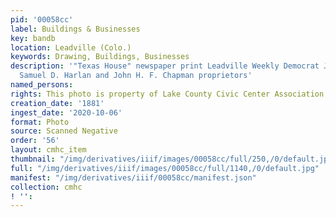 ```yaml
---
pid: '00058cc'
label: Buildings & Businesses
key: bandb
location: Leadville (Colo.)
keywords: Drawing, Buildings, Businesses
description: '"Texas House" newspaper print Leadville Weekly Democrat January 1, 1881.
  Samuel D. Harlan and John H. F. Chapman proprietors'
named_persons: 
rights: This photo is property of Lake County Civic Center Association.
creation_date: '1881'
ingest_date: '2020-10-06'
format: Photo
source: Scanned Negative
order: '56'
layout: cmhc_item
thumbnail: "/img/derivatives/iiif/images/00058cc/full/250,/0/default.jpg"
full: "/img/derivatives/iiif/images/00058cc/full/1140,/0/default.jpg"
manifest: "/img/derivatives/iiif/00058cc/manifest.json"
collection: cmhc
! '': 
---
```

